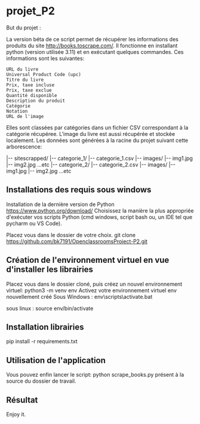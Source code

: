 # projet_P2

But du projet :

La version béta de ce script permet de récupérer les informations des produits du site http://books.toscrape.com/.
Il fonctionne en installant python (version utilisée 3.11) et en exécutant quelques commandes.
Ces informations sont les suivantes:

	URL du livre
	Universal Product Code (upc)
	Titre du livre
	Prix, taxe incluse
	Prix, taxe exclue
	Quantité disponible
	Description du produit
	Catégorie
	Notation
	URL de l'image


Elles sont classées par catégories dans un fichier CSV correspondant à la catégorie récupéree.
L'image du livre est aussi récupérée et stockée localement.
Les données sont générées à la racine du projet suivant cette arborescence:

|-- sitescrapped/
    |-- categorie_1/
        |-- categorie_1.csv
        |-- images/
            |-- img1.jpg
            |-- img2.jpg
            ...etc
    |-- categorie_2/
        |-- categorie_2.csv
        |-- images/
            |-- img1.jpg
            |-- img2.jpg
            ...etc


## Installations des requis sous windows
Installation de la dernière version de Python https://www.python.org/download/
Choisissez la manière la plus appropriée d'exécuter vos scripts Python (cmd windows, script bash ou, un IDE tel que pycharm ou VS Code).

Placez vous dans le dossier de votre choix.
git clone https://github.com/bk7191/OpenclassroomsProject-P2.git

## Création de l'environnement virtuel en vue d'installer les librairies
Placez vous dans le dossier cloné, puis créez un nouvel environnement virtuel:
python3 -m venv env
Activez votre environnement virtuel env nouvellement créé 
Sous Windows :
env\scripts\activate.bat

sous linux :
source env/bin/activate

## Installation librairies 
pip install -r requirements.txt

## Utilisation de l'application
Vous pouvez enfin lancer le script:
python scrape_books.py présent à la source du dossier de travail.

## Résultat
Enjoy it.
